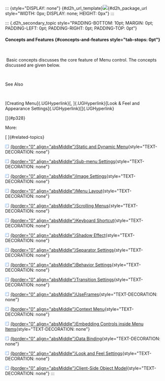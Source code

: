 ::: {style="DISPLAY: none"}
[](ms-xhelp:///?Id=d2h_url_template){#d2h_url_template}![](!package_url!){#d2h_package_url style="WIDTH: 0px; DISPLAY: none; HEIGHT: 0px"}
:::

::: {.d2h_secondary_topic style="PADDING-BOTTOM: 10pt; MARGIN: 0pt; PADDING-LEFT: 0pt; PADDING-RIGHT: 0pt; PADDING-TOP: 0pt"}
#### Concepts and Features {#concepts-and-features style="tab-stops: 0pt"}

 

 Basic concepts discusses the core feature of Menu control. The concepts discussed are given below.

 

See Also

 

[Creating Menu]{.UGHyperlink}[, ]{.UGHyperlink}[Look & Feel and Appearance Settings]{.UGHyperlink}[]{.UGHyperlink}

[]{#p328} 

More:

[ ]{#related-topics}

[![](button.gif){border="0" align="absMiddle"}Static and Dynamic Menu](ms-xhelp:///?Id=13128d6d-e39e-4ca7-884d-b10020a017f5){style="TEXT-DECORATION: none"}

[![](button.gif){border="0" align="absMiddle"}Sub-menu Settings](ms-xhelp:///?Id=4e25c350-d3e6-4186-9858-dff03d214b8c){style="TEXT-DECORATION: none"}

[![](button.gif){border="0" align="absMiddle"}Image Settings](ms-xhelp:///?Id=dd765347-b281-42f6-887b-5fbea2a06b3b){style="TEXT-DECORATION: none"}

[![](button.gif){border="0" align="absMiddle"}Menu Layout](ms-xhelp:///?Id=cd46bccb-8f25-46a4-adab-55ca2985d6f7){style="TEXT-DECORATION: none"}

[![](button.gif){border="0" align="absMiddle"}Scrolling Menus](ms-xhelp:///?Id=ee1783ac-2334-49ed-9f22-143c0d6b6504){style="TEXT-DECORATION: none"}

[![](button.gif){border="0" align="absMiddle"}Keyboard Shortcut](ms-xhelp:///?Id=2344f681-06fc-4224-91a2-f0e79d7cc772){style="TEXT-DECORATION: none"}

[![](button.gif){border="0" align="absMiddle"}Shadow Effect](ms-xhelp:///?Id=bde5d9eb-650f-4c98-af95-038fe26a9869){style="TEXT-DECORATION: none"}

[![](button.gif){border="0" align="absMiddle"}Separator Settings](ms-xhelp:///?Id=5fbe142b-857b-4b27-b754-876a30e16bac){style="TEXT-DECORATION: none"}

[![](button.gif){border="0" align="absMiddle"}Behavior Settings](ms-xhelp:///?Id=53fc9c08-e0ec-453d-8d22-6d6b116c3095){style="TEXT-DECORATION: none"}

[![](button.gif){border="0" align="absMiddle"}Transition Settings](ms-xhelp:///?Id=6bbee23f-1a4e-4d18-97a8-e4159a59c602){style="TEXT-DECORATION: none"}

[![](button.gif){border="0" align="absMiddle"}UseFrames](ms-xhelp:///?Id=877d3d0c-3bae-4cf8-9e0e-7516df300f48){style="TEXT-DECORATION: none"}

[![](button.gif){border="0" align="absMiddle"}Context Menu](ms-xhelp:///?Id=ef254148-e7a3-4532-97e9-8213ec1e86ae){style="TEXT-DECORATION: none"}

[![](button.gif){border="0" align="absMiddle"}Embedding Controls inside Menu Items](ms-xhelp:///?Id=39616ee9-389d-4bd4-9843-c62ae3992324){style="TEXT-DECORATION: none"}

[![](button.gif){border="0" align="absMiddle"}Data Binding](ms-xhelp:///?Id=3bf913bc-b76d-4b17-856e-c40ad9a0dcb7){style="TEXT-DECORATION: none"}

[![](button.gif){border="0" align="absMiddle"}Look and Feel Settings](ms-xhelp:///?Id=6a97b405-60cc-4c74-95fc-9f2edffdeca3){style="TEXT-DECORATION: none"}

[![](button.gif){border="0" align="absMiddle"}Client-Side Object Model](ms-xhelp:///?Id=ee54cd6a-e029-4dfa-b4f1-67d4c0b5349e){style="TEXT-DECORATION: none"}
:::
